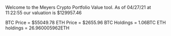 Welcome to the Meyers Crypto Portfolio Value tool. 
As of 04/27/21 at 11:22:55 our valuation is $129957.46 

BTC Price = $55049.78
 ETH Price = $2655.96
BTC Holdings = 1.06BTC
 ETH holdings = 26.960005962ETH 
